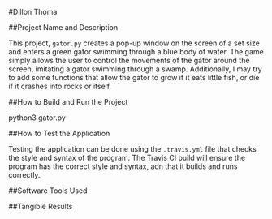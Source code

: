 #Dillon Thoma

##Project Name and Description

This project, `gator.py` creates a pop-up window on the screen of a set size and enters a green gator swimming through a blue body of water. The game simply allows the user to control the movements of the gator around the screen, imitating a gator swimming through a swamp. Additionally, I may try to add some functions that allow the gator to grow if it eats little fish, or die if it crashes into rocks or itself.

##How to Build and Run the Project

python3 gator.py

##How to Test the Application

Testing the application can be done using the `.travis.yml` file that checks the style and syntax of the program. The Travis CI build will ensure the program has the correct style and syntax, adn that it builds and runs correctly.

##Software Tools Used


##Tangible Results
